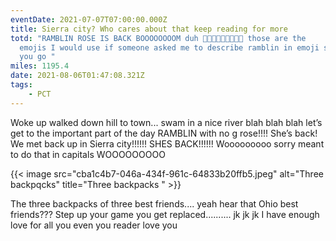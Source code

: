 ```yaml
---
eventDate: 2021-07-07T07:00:00.000Z
title: Sierra city? Who cares about that keep reading for more
totd: "RAMBLIN ROSE IS BACK BOOOOOOOOM duh 👩‍🚒💃🌹🥮🦁💪👩‍💻 those are the
  emojis I would use if someone asked me to describe ramblin in emoji so there
  you go "
miles: 1195.4
date: 2021-08-06T01:47:08.321Z
tags: 
    - PCT
---
```

Woke up walked down hill to town... swam in a nice river blah blah blah let’s get to the important part of the day RAMBLIN with no g rose!!!! She’s back! We met back up in Sierra city!!!!!! SHES BACK!!!!!! Wooooooooo sorry meant to do that in capitals WOOOOOOOOO



{{< image src="cba1c4b7-046a-434f-961c-64833b20ffb5.jpeg" alt="Three backpqcks" title="Three backpacks " >}}

The three backpacks of three best friends.... yeah hear that Ohio best friends??? Step up your game you get replaced.......... jk jk jk I have enough love for all you even you reader love you